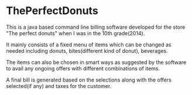 # ThePerfectDonuts
This is a java based command line billing software developed for the store "The perfect donuts" when I was in the 10th grade(2014).  

It mainly consists of a fixed menu of items which can be changed as needed including donuts, bites(different kind of donut), beverages.  

The items can also be chosen in smart ways as suggested by the software to avail any ongoing offers with different combinations of items.  

A final bill is generated based on the selections along with the offers selected(if any) and taxes for the customer.
